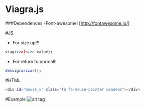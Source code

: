 # Viagra.js

###Dependences 
  -Font-awesome! [http://fontawesome.io/]
  

#JS

- For size up!!!
```sh
viagriza(size value); 
```
- For return to normal!!

```sh
desvigrarizar();  
```

#HTML
```sh
<div id="mouse_v" class="fa fa-mouse-pointer windows"></div>
```
#Example
![alt tag](https://i.gyazo.com/5dad22d07d75fe96e4f804d81ed4fd3b.gif)

